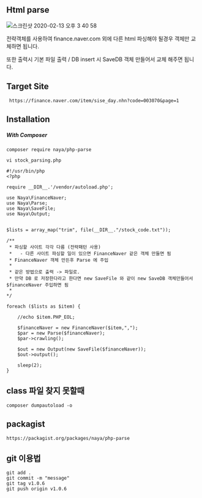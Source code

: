 ## Html parse 

![스크린샷 2020-02-13 오후 3 40 58](https://user-images.githubusercontent.com/17056359/74408320-74732780-4e77-11ea-89f8-4717ef3ebb5f.png)

전략객체를 사용하여 finance.naver.com 외에 다른 html 파싱해야 될경우
객체만 교체하면 됩니다.

또한 출력시 기본 파일 출력 / DB insert 시 SaveDB 객체 만들어서
교체 해주면 됩니다.

## Target Site
``` https://finance.naver.com/item/sise_day.nhn?code=003070&page=1```

## Installation

##### With Composer

```composer require naya/php-parse```



```vi stock_parsing.php```
```
#!/usr/bin/php
<?php

require __DIR__.'/vendor/autoload.php';

use Naya\FinanceNaver;
use Naya\Parse;
use Naya\SaveFile;
use Naya\Output;


$lists = array_map("trim", file(__DIR__."/stock_code.txt"));

/**
 * 파싱할 사이트 각각 다름 (전략패턴 사용)
 *   - 다른 사이트 파싱할 일이 있으면 FinanceNaver 같은 객체 만들면 됨
 * FinanceNaver 객체 만든후 Parse 에 주입
 *
 * 같은 방법으로 출력 -> 파일로.
 * 만약 DB 로 저장한다라고 한다면 new SaveFile 와 같이 new SaveDB 객체만들어서 $financeNaver 주입하면 됨
 *
*/

foreach ($lists as $item) {

    //echo $item.PHP_EOL;

    $financeNaver = new FinanceNaver($item,",");
    $par = new Parse($financeNaver);
    $par->crawling();

    $out = new Output(new SaveFile($financeNaver));
    $out->output();

    sleep(2);
}
```


## class 파일 찾지 못할때

```composer dumpautoload -o```

## packagist

```https://packagist.org/packages/naya/php-parse```

## git 이용법

```
git add .
git commit -m "message"
git tag v1.0.6
git push origin v1.0.6
```
